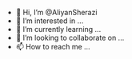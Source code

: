- 👋 Hi, I’m @AliyanSherazi
- 👀 I’m interested in ...
- 🌱 I’m currently learning ...
- 💞️ I’m looking to collaborate on ...
- 📫 How to reach me ...

<!---
AliyanSherazi/AliyanSherazi is a ✨ special ✨ repository because its `README.md` (this file) appears on your GitHub profile.
You can click the Preview link to take a look at your changes.
--->
